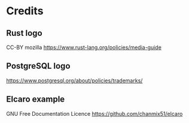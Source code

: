 # Credits

## Rust logo

CC-BY mozilla <https://www.rust-lang.org/policies/media-guide>

## PostgreSQL logo

<https://www.postgresql.org/about/policies/trademarks/>

## Elcaro example

GNU Free Documentation Licence <https://github.com/chanmix51/elcaro>
